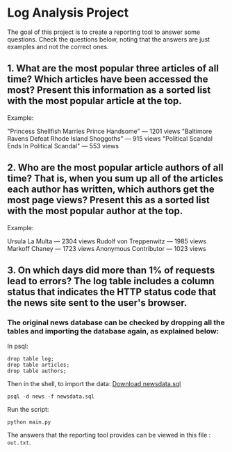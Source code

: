 # Log Analysis Project

The goal of this project is to create a reporting tool to answer some questions.
Check the questions below, noting that the answers are just examples and not the correct ones.

## 1. What are the most popular three articles of all time? Which articles have been accessed the most? Present this information as a sorted list with the most popular article at the top.

Example:

"Princess Shellfish Marries Prince Handsome" — 1201 views
"Baltimore Ravens Defeat Rhode Island Shoggoths" — 915 views
"Political Scandal Ends In Political Scandal" — 553 views

## 2. Who are the most popular article authors of all time? That is, when you sum up all of the articles each author has written, which authors get the most page views? Present this as a sorted list with the most popular author at the top.

Example:

Ursula La Multa — 2304 views
Rudolf von Treppenwitz — 1985 views
Markoff Chaney — 1723 views
Anonymous Contributor — 1023 views

## 3. On which days did more than 1% of requests lead to errors? The log table includes a column status that indicates the HTTP status code that the news site sent to the user's browser.

### The original news database can be checked by dropping all the tables and importing the database again, as explained below:

In psql:

```
drop table log;
drop table articles;
drop table authors;
```

Then in the shell, to import the data: [Download newsdata.sql](https://d17h27t6h515a5.cloudfront.net/topher/2016/August/57b5f748_newsdata/newsdata.zip)

`psql -d news -f newsdata.sql`

Run the script:

`python main.py`

The answers that the reporting tool provides can be viewed in this file : `out.txt`.

